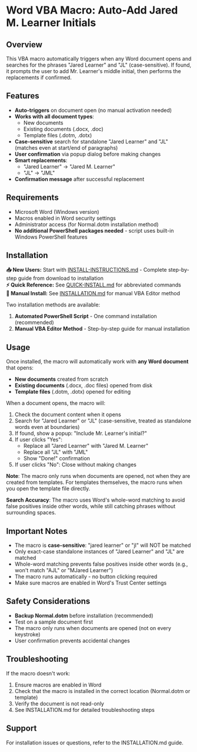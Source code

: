 # Word VBA Macro: Auto-Add Jared M. Learner Initials

## Overview

This VBA macro automatically triggers when any Word document opens and searches for the phrases "Jared Learner" and "JL" (case-sensitive). If found, it prompts the user to add Mr. Learner's middle initial, then performs the replacements if confirmed.

## Features

- **Auto-triggers** on document open (no manual activation needed)
- **Works with all document types**:
  - New documents
  - Existing documents (.docx, .doc)
  - Template files (.dotm, .dotx)
- **Case-sensitive** search for standalone "Jared Learner" and "JL" (matches even at start/end of paragraphs)
- **User confirmation** via popup dialog before making changes
- **Smart replacements**:
  - "Jared Learner" → "Jared M. Learner"
  - "JL" → "JML"
- **Confirmation message** after successful replacement

## Requirements

- Microsoft Word (Windows version)
- Macros enabled in Word security settings
- Administrator access (for Normal.dotm installation method)
- **No additional PowerShell packages needed** - script uses built-in Windows PowerShell features

## Installation

**📥 New Users:** Start with [INSTALL-INSTRUCTIONS.md](INSTALL-INSTRUCTIONS.md) - Complete step-by-step guide from download to installation  
**⚡ Quick Reference:** See [QUICK-INSTALL.md](QUICK-INSTALL.md) for abbreviated commands  
**🔧 Manual Install:** See [INSTALLATION.md](INSTALLATION.md) for manual VBA Editor method

Two installation methods are available:
1. **Automated PowerShell Script** - One command installation (recommended)
2. **Manual VBA Editor Method** - Step-by-step guide for manual installation

## Usage

Once installed, the macro will automatically work with **any Word document** that opens:
- **New documents** created from scratch
- **Existing documents** (.docx, .doc files) opened from disk
- **Template files** (.dotm, .dotx) opened for editing

When a document opens, the macro will:
1. Check the document content when it opens
2. Search for "Jared Learner" or "JL" (case-sensitive, treated as standalone words even at boundaries)
3. If found, show a popup: "Include Mr. Learner's initial?"
4. If user clicks "Yes":
   - Replace all "Jared Learner" with "Jared M. Learner"
   - Replace all "JL" with "JML"
   - Show "Done!" confirmation
5. If user clicks "No": Close without making changes

**Note**: The macro only runs when documents are opened, not when they are created from templates. For templates themselves, the macro runs when you open the template file directly.

**Search Accuracy**: The macro uses Word's whole-word matching to avoid false positives inside other words, while still catching phrases without surrounding spaces.

## Important Notes

- The macro is **case-sensitive**: "jared learner" or "jl" will NOT be matched
- Only exact-case standalone instances of "Jared Learner" and "JL" are matched
- Whole-word matching prevents false positives inside other words (e.g., won't match "AJL" or "MJared Learner")
- The macro runs automatically - no button clicking required
- Make sure macros are enabled in Word's Trust Center settings

## Safety Considerations

- **Backup Normal.dotm** before installation (recommended)
- Test on a sample document first
- The macro only runs when documents are opened (not on every keystroke)
- User confirmation prevents accidental changes

## Troubleshooting

If the macro doesn't work:
1. Ensure macros are enabled in Word
2. Check that the macro is installed in the correct location (Normal.dotm or template)
3. Verify the document is not read-only
4. See INSTALLATION.md for detailed troubleshooting steps

## Support

For installation issues or questions, refer to the INSTALLATION.md guide.

